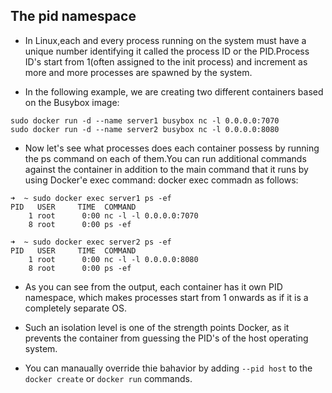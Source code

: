 ## The pid namespace
- In Linux,each and every process running on the system must have a unique number identifying it called the process ID or the PID.Process ID's start from 1(often assigned to the init process) and increment as more and more processes are  spawned by the system.

- In the following example, we are creating two different containers based on the Busybox image:

```
sudo docker run -d --name server1 busybox nc -l 0.0.0.0:7070
sudo docker run -d --name server2 busybox nc -l 0.0.0.0:8080
```
- Now let's see what processes does each container possess by running the ps command on each of them.You can run additional commands against the container in addition to the main command that it runs by using Docker'e exec command:
docker exec commadn as follows:

```
➜  ~ sudo docker exec server1 ps -ef                                
PID   USER     TIME  COMMAND
    1 root      0:00 nc -l -l 0.0.0.0:7070
    8 root      0:00 ps -ef

➜  ~ sudo docker exec server2 ps -ef
PID   USER     TIME  COMMAND
    1 root      0:00 nc -l -l 0.0.0.0:8080
    8 root      0:00 ps -ef
```

- As you can see from the output, each container has it own PID namespace, which makes processes start from 1 onwards as if it is a completely separate OS.

- Such an isolation level is one of the strength points Docker, as it prevents the container from guessing the PID's of the host operating system.

- You can manaually override thie bahavior by adding ```--pid host``` to the ```docker create``` or ```docker run``` commands.
